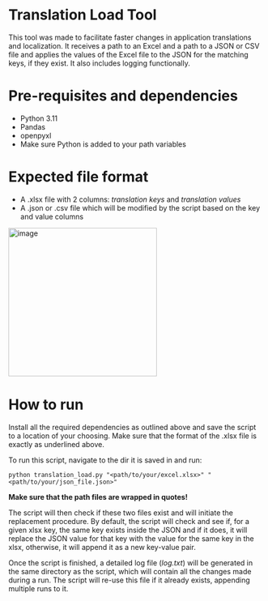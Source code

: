 # **Translation Load Tool**

This tool was made to facilitate faster changes in application translations and localization.
It receives a path to an Excel and a path to a JSON or CSV file and applies the values of the Excel file to the JSON for the
matching keys, if they exist. It also includes logging functionally.

# **Pre-requisites and dependencies**

- Python 3.11
- Pandas
- openpyxl
- Make sure Python is added to your path variables

# **Expected file format**

- A .xlsx file with 2 columns: _translation keys_ and _translation values_
- A .json or .csv file which will be modified by the script based on the key and value columns

<img width="293" alt="image" src="https://github.com/fmalakis/translation-load-tool/assets/61471928/17cf7cba-c3d8-4122-9d17-155b156d5ca7">



# **How to run**

Install all the required dependencies as outlined above and save the script to a location of your choosing. Make sure
that the format of the .xlsx file is exactly as underlined above.

To run this script, navigate to the dir it is saved in and run:
```commandline
python translation_load.py "<path/to/your/excel.xlsx>" "<path/to/your/json_file.json>"
```
**Make sure that the path files are wrapped in quotes!**

The script will then check if these two files exist and will initiate the replacement procedure.
By default, the script will check and see if, for a given xlsx key, the same key exists inside the JSON and if it does,
it will replace the JSON value for that key with the value for the same key in the xlsx, otherwise, it will append it as
a new key-value pair.

Once the script is finished, a detailed log file (_log.txt_) will be generated in the same directory as the script, which
will contain all the changes made during a run. The script will re-use this file if it already exists, appending
multiple runs to it.